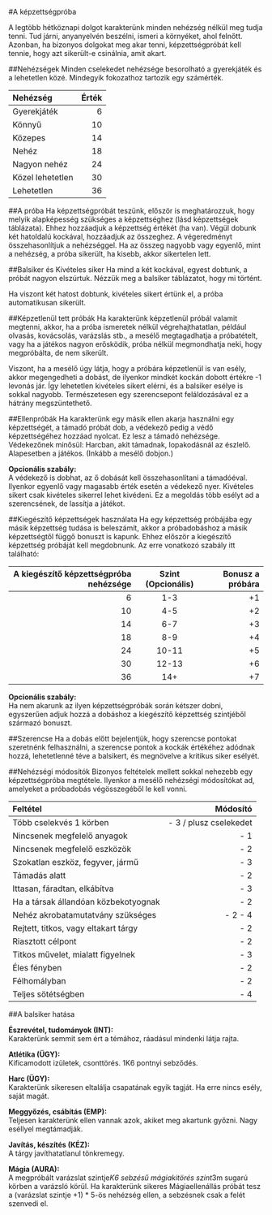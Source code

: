 #A képzettségpróba

A legtöbb hétköznapi dolgot karakterünk minden nehézség nélkül meg tudja tenni. Tud járni, anyanyelvén beszélni, ismeri a környéket, ahol felnőtt. Azonban, ha bizonyos dolgokat meg akar tenni, képzettségpróbát kell tennie, hogy azt sikerült-e csinálnia, amit akart.

##Nehézségek
Minden cselekedet nehézsége besorolható a gyerekjáték és a lehetetlen közé. Mindegyik fokozathoz tartozik egy számérték.

Nehézség|Érték
:-------|----:
Gyerekjáték|6
Könnyű|10
Közepes|14
Nehéz|18
Nagyon nehéz|24
Közel lehetetlen|30
Lehetetlen|36

##A próba
Ha képzettségpróbát teszünk, először is meghatározzuk, hogy melyik alapképesség szükséges a képzettséghez (lásd képzettségek táblázata).  Ehhez hozzáadjuk a képzettség értékét (ha van). Végül dobunk két hatoldalú kockával, hozzáadjuk az összeghez. A végeredményt összehasonlítjuk a nehézséggel. Ha az összeg nagyobb vagy egyenlő, mint a nehézség, a próba sikerült, ha kisebb, akkor sikertelen lett.

##Balsiker és Kivételes siker
Ha mind a két kockával, egyest dobtunk, a próbát nagyon elszúrtuk. Nézzük meg a balsiker táblázatot, hogy mi történt.

Ha viszont két hatost dobtunk, kivételes sikert értünk el, a próba automatikusan sikerült.

##Képzetlenül tett próbák
Ha karakterünk képzetlenül próbál valamit megtenni, akkor, ha a próba ismeretek nélkül végrehajthatatlan, például olvasás, kovácsolás, varázslás stb., a mesélő megtagadhatja a próbatételt, vagy ha a játékos nagyon erősködik, próba nélkül megmondhatja neki, hogy megpróbálta, de nem sikerült.

Viszont, ha a mesélő úgy látja, hogy a próbára képzetlenül is van esély, akkor megengedheti a dobást, de ilyenkor mindkét kockán dobott értékre -1 levonás jár. Így lehetetlen kivételes sikert elérni, és a balsiker esélye is sokkal nagyobb. Természetesen egy szerencsepont feláldozásával ez a hátrány megszüntethető.

##Ellenpróbák
Ha karakterünk egy másik ellen akarja használni egy képzettségét, a támadó próbát dob, a védekező pedig a védő képzettségéhez hozzáad nyolcat. Ez lesz a támadó nehézsége. Védekezőnek minősül: Harcban, akit támadnak, lopakodásnál az észlelő. Alapesetben a játékos. (Inkább a mesélő dobjon.) 

**Opcionális szabály:**  
A védekező is dobhat, az ő dobását kell összehasonlítani a támadóéval. Ilyenkor egyenlő vagy magasabb érték esetén a védekező nyer. Kivételes sikert csak kivételes sikerrel lehet kivédeni. Ez a megoldás több esélyt ad a szerencsének, de lassítja a játékot.

##Kiegészítő képzettségek használata
Ha egy képzettség próbájába egy másik képzettség tudása is beleszámít, akkor a próbadobáshoz a másik képzettségtől függő bonuszt is kapunk. Ehhez először a kiegészítő képzettség próbáját kell megdobnunk. Az erre vonatkozó szabály itt található:

A kiegészítő képzettségpróba nehézsége|Szint (Opcionális)|Bonusz a próbára
-------------------------------------:|:----------------:|---------------:
6|1-3|+1
10|4-5|+2
14|6-7|+3
18|8-9|+4
24|10-11|+5
30|12-13|+6
36|14+|+7

**Opcionális szabály:**  
Ha nem akarunk az ilyen képzettségpróbák során kétszer dobni, egyszerűen adjuk hozzá a dobáshoz a kiegészítő képzettség szintjéből származó bonuszt.

##Szerencse
Ha a dobás előtt bejelentjük, hogy szerencse pontokat szeretnénk felhasználni, a szerencse pontok a kockák értékéhez adódnak hozzá, lehetetlenné téve a balsikert, és megnövelve a kritikus siker esélyét.

##Nehézségi módosítók
Bizonyos feltételek mellett sokkal nehezebb egy képzettségpróba megtétele. Ilyenkor a mesélő nehézségi módosítókat ad, amelyeket a próbadobás végösszegéből le kell vonni.

Feltétel|Módosító
:-------|-------:
Több cselekvés 1 körben|- 3 / plusz cselekedet
Nincsenek megfelelő anyagok|- 1
Nincsenek megfelelő eszközök|- 2
Szokatlan eszköz, fegyver, jármű|- 3
Támadás alatt|- 2
Ittasan, fáradtan, elkábítva|- 3
Ha a társak állandóan közbekotyognak|- 2
Nehéz akrobatamutatvány szükséges|- 2 - 4
Rejtett, titkos, vagy eltakart tárgy|- 2
Riasztott célpont|- 2
Titkos művelet, mialatt figyelnek|- 3
Éles fényben|- 2
Félhomályban|- 2
Teljes sötétségben|- 4

##A balsiker hatása

**Észrevétel, tudományok (INT):**  
Karakterünk semmit sem ért a témához, ráadásul mindenki látja rajta.

**Atlétika (ÜGY):**  
Kificamodott izületek, csonttörés. 1K6 pontnyi sebződés.

**Harc (ÜGY):**  
Karakterünk sikeresen eltalálja csapatának egyik tagját. Ha erre nincs esély, saját magát.

**Meggyőzés, csábítás (EMP):**  
Teljesen karakterünk ellen vannak azok, akiket meg akartunk győzni. Nagy eséllyel megtámadják.

**Javítás, készítés (KÉZ):**  
A tárgy javíthatatlanul tönkremegy.

**Mágia (AURA):**  
A megpróbált varázslat szintje*K6 sebzésű mágiakitörés szint*3m sugarú körben a varázsló körül. Ha karakterünk sikeres Mágiaellenállás próbát tesz a (varázslat szintje +1) * 5-ös nehézség ellen, a sebzésnek csak a felét szenvedi el.
